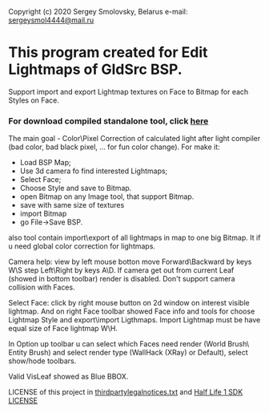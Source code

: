 Copyright (c) 2020 Sergey Smolovsky, Belarus
e-mail: sergeysmol4444@mail.ru

# This program created for Edit Lightmaps of GldSrc BSP. 
Support import and export Lightmap textures on Face to Bitmap for each Styles on Face. 

### For download compiled standalone tool, click [here](https://github.com/Sergey-KoRJiK/GldSrcBSPditor/raw/master/GoldSrcViewer.exe)

The main goal - Color\Pixel Correction of calculated light after light compiler
(bad color, bad black pixel, ... for fun color change). 
For make it:
 - Load BSP Map;
 - Use 3d camera fo find interested Lightmaps;
 - Select Face;
 - Choose Style and save to Bitmap.
 - open Bitmap on any Image tool, that support Bitmap.
 - save with same size of textures
 - import Bitmap
 - go File->Save BSP.
 
also tool contain import\export of all lightmaps in map to one big Bitmap.
It if u need global color correction for lightmaps.
 
Camera help:
view by left mouse botton
move Forward\Backward by keys W\S
step Left\Right by keys A\D.
If camera get out from current Leaf (showed in bottom toolbar)
render is disabled. 
Don't support camera collision with Faces.

Select Face: click by right mouse button on 2d window on interest 
visible lightmap. And on right Face toolbar showed Face info and
tools for choose Lightmap Style and export\import Ligthmaps.
Import Lightmap must be have equal size of Face lightmap W\H.

In Option up toolbar u can select which Faces need render 
(World Brush\ Entity Brush) and select
render type (WallHack (XRay) or Default), select show/hode toolbars.

Valid VisLeaf showed as Blue BBOX.

LICENSE of this project in [thirdpartylegalnotices.txt](https://github.com/Sergey-KoRJiK/GldSrcBSPditor/blob/master/LICENSES/thirdpartylegalnotices.txt) and [Half Life 1 SDK LICENSE](https://github.com/Sergey-KoRJiK/GldSrcBSPditor/blob/master/LICENSES/LICENSE%20HALF-LIFE%20SDK.txt)
